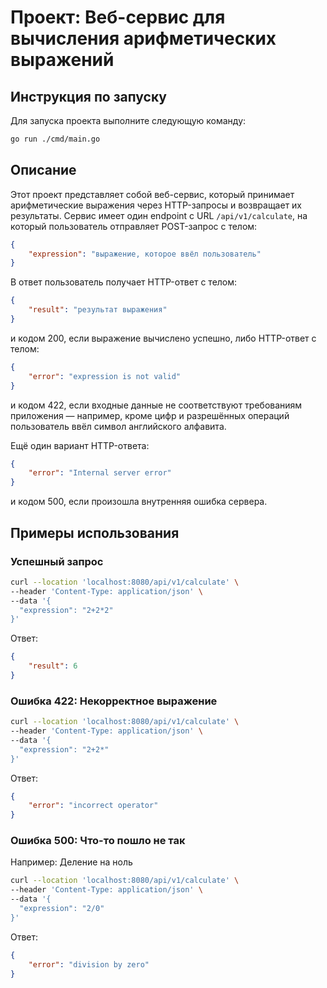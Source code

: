 # Проект: Веб-сервис для вычисления арифметических выражений

## Инструкция по запуску

Для запуска проекта выполните следующую команду:

```sh
go run ./cmd/main.go
```

## Описание

Этот проект представляет собой веб-сервис, который принимает арифметические выражения через HTTP-запросы и возвращает их результаты. Сервис имеет один endpoint с URL `/api/v1/calculate`, на который пользователь отправляет POST-запрос с телом:

```json
{
    "expression": "выражение, которое ввёл пользователь"
}
```

В ответ пользователь получает HTTP-ответ с телом:

```json
{
    "result": "результат выражения"
}
```

и кодом 200, если выражение вычислено успешно, либо HTTP-ответ с телом:

```json
{
    "error": "expression is not valid"
}
```

и кодом 422, если входные данные не соответствуют требованиям приложения — например, кроме цифр и разрешённых операций пользователь ввёл символ английского алфавита.

Ещё один вариант HTTP-ответа:

```json
{
    "error": "Internal server error"
}
```

и кодом 500, если произошла внутренняя ошибка сервера.

## Примеры использования

### Успешный запрос

```sh
curl --location 'localhost:8080/api/v1/calculate' \
--header 'Content-Type: application/json' \
--data '{
  "expression": "2+2*2"
}'
```

Ответ:

```json
{
    "result": 6
}
```

### Ошибка 422: Некорректное выражение

```sh
curl --location 'localhost:8080/api/v1/calculate' \
--header 'Content-Type: application/json' \
--data '{
  "expression": "2+2*"
}'
```

Ответ:

```json
{
    "error": "incorrect operator"
}
```

### Ошибка 500: Что-то пошло не так 

Например: Деление на ноль

```sh
curl --location 'localhost:8080/api/v1/calculate' \
--header 'Content-Type: application/json' \
--data '{
  "expression": "2/0"
}'
```

Ответ:

```json
{
    "error": "division by zero"
}
```